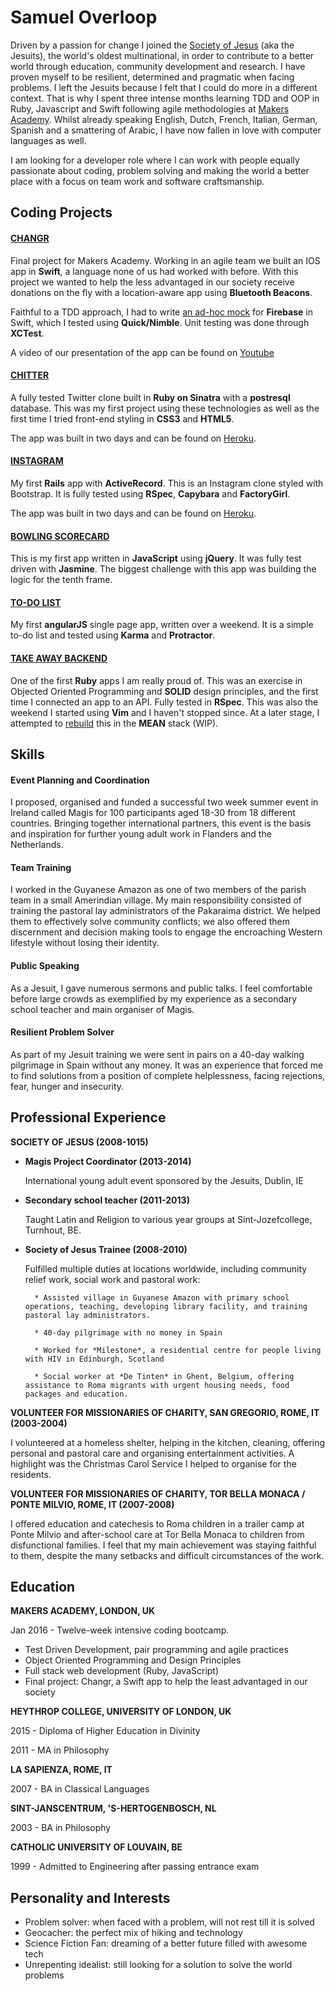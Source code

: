 Samuel Overloop
===============

Driven by a passion for change I joined the [Society of Jesus](http://www.jesuit.org.uk) (aka the Jesuits), the world's oldest multinational, in order to contribute to a better world through education, community development and research. I have proven myself to be resilient, determined and pragmatic when facing problems. I left the Jesuits because I felt that I could do more in a different context. That is why I spent three intense months learning TDD and OOP in Ruby, Javascript and Swift following agile methodologies at [Makers Academy](http://www.makersacademy.com). Whilst already speaking English, Dutch, French, Italian, German, Spanish and a smattering of Arabic, I have now fallen in love with computer languages as well.

I am looking for a developer role where I can work with people equally passionate about coding, problem solving and making the world a better place with a focus on team work and software craftsmanship.

Coding Projects
-------------
#### [CHANGR](https://github.com/samover/changr)

Final project for Makers Academy. Working in an agile team we built an IOS app in **Swift**, a language none of us had worked with before. With this project we wanted to help the less advantaged in our society receive donations on the fly with a location-aware app using **Bluetooth Beacons**.

Faithful to a TDD approach, I had to write [an ad-hoc mock](https://github.com/samover/FirebaseMock) for **Firebase** in Swift, which I tested using **Quick/Nimble**. Unit testing was done through **XCTest**.

A video of our presentation of the app can be found on [Youtube](https://youtu.be/AyVZJ511cqI?t=96)

#### [CHITTER](https://github.com/samover/chitter)

A fully tested Twitter clone built in **Ruby on Sinatra** with a **postresql** database. This was my first project using these technologies as well as the first time I tried front-end styling in **CSS3** and **HTML5**.

The app was built in two days and can be found on [Heroku](https://badass-chitter.herokuapp.com/).

#### [INSTAGRAM](https://github.com/samover/instagram)

My first **Rails** app with **ActiveRecord**. This is an Instagram clone styled with Bootstrap. It is fully tested using **RSpec**, **Capybara** and **FactoryGirl**.

The app was built in two days and can be found on [Heroku](https://instaclone-challenge.herokuapp.com/).

#### [BOWLING SCORECARD](https://github.com/samover/bowling_scorecard)

This is my first app written in **JavaScript** using **jQuery**. It was fully test driven with **Jasmine**. The biggest challenge with this app was building the logic for the tenth frame.

#### [TO-DO LIST](https://github.com/samover/todo_list)

My first **angularJS** single page app, written over a weekend. It is a simple to-do list and tested using **Karma** and **Protractor**.

#### [TAKE AWAY BACKEND](https://github.com/samover/takeaway)

One of the first **Ruby** apps I am really proud of. This was an exercise in Objected Oriented Programming and **SOLID** design principles, and the first time I connected an app to an API. Fully tested in **RSpec**. This was also the weekend I started using **Vim** and I haven't stopped since. At a later stage, I attempted to [rebuild](https://github.com/Mattia46/takeaway_project) this in the **MEAN** stack (WIP).

Skills
------
#### Event Planning and Coordination

I proposed, organised and funded a successful two week summer event in Ireland called Magis for 100 participants aged 18-30 from 18 different countries. Bringing together international partners, this event is the basis and inspiration for further young adult work in Flanders and the Netherlands.

#### Team Training

I worked in the Guyanese Amazon as one of two members of the parish team in a small Amerindian village. My main responsibility consisted of training the pastoral lay administrators of the Pakaraima district. We helped them to effectively solve community conflicts; we also offered them discernment and decision making tools to engage the encroaching Western lifestyle without losing their identity.

#### Public Speaking

As a Jesuit, I gave numerous sermons and public talks. I feel comfortable before large crowds as exemplified by my experience as a secondary school teacher and main organiser of Magis.

#### Resilient Problem Solver

As part of my Jesuit training we were sent in pairs on a 40-day walking pilgrimage in Spain without any money. It was an experience that forced me to find solutions from a position of complete helplessness, facing rejections, fear, hunger and insecurity.

## Professional Experience

**SOCIETY OF JESUS (2008-1015)**
- **Magis Project Coordinator (2013-2014)**

    International young adult event sponsored by the Jesuits, Dublin, IE

- **Secondary school teacher (2011-2013)**

    Taught Latin and Religion to various year groups at Sint-Jozefcollege, Turnhout, BE.

- **Society of Jesus Trainee (2008-2010)**

    Fulfilled multiple duties at locations worldwide, including community relief work, social work and pastoral work:
    
        * Assisted village in Guyanese Amazon with primary school operations, teaching, developing library facility, and training pastoral lay administrators.
        
        * 40-day pilgrimage with no money in Spain
        
        * Worked for *Milestone*, a residential centre for people living with HIV in Edinburgh, Scotland
        
        * Social worker at *De Tinten* in Ghent, Belgium, offering assistance to Roma migrants with urgent housing needs, food packages and education.

**VOLUNTEER FOR MISSIONARIES OF CHARITY, SAN GREGORIO, ROME, IT (2003-2004)**

I volunteered at a homeless shelter, helping in the kitchen, cleaning, offering personal and pastoral care and organising entertainment activities. A highlight was the Christmas Carol Service I helped to organise for the residents.

**VOLUNTEER FOR MISSIONARIES OF CHARITY, TOR BELLA MONACA / PONTE MILVIO, ROME, IT (2007-2008)**

I offered education and catechesis to Roma children in a trailer camp at Ponte Milvio and after-school care at Tor Bella Monaca to children from disfunctional families. I feel that my main achievement was staying faithful to them, despite the many setbacks and difficult circumstances of the work. 

## Education

**MAKERS ACADEMY, LONDON, UK**

Jan 2016 - Twelve-week intensive coding bootcamp.
* Test Driven Development, pair programming and agile practices
* Object Oriented Programming and Design Principles
* Full stack web development (Ruby, JavaScript)
* Final project: Changr, a Swift app to help the least advantaged in our society

**HEYTHROP COLLEGE, UNIVERSITY OF LONDON, UK**

2015 - Diploma of Higher Education in Divinity

2011 - MA in Philosophy

**LA SAPIENZA, ROME, IT**

2007 - BA in Classical Languages

**SINT-JANSCENTRUM, 'S-HERTOGENBOSCH, NL**

2003 - BA in Philosophy

**CATHOLIC UNIVERSITY OF LOUVAIN, BE**

1999 - Admitted to Engineering after passing entrance exam

Personality and Interests
--------------------------

* Problem solver: when faced with a problem, will not rest till it is solved
* Geocacher: the perfect mix of hiking and technology
* Science Fiction Fan: dreaming of a better future filled with awesome tech
* Unrepenting idealist: still looking for a solution to solve the world problems
